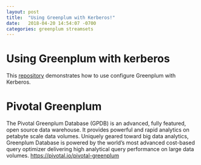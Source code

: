 ```yaml
---
layout: post
title:  "Using Greenplum with Kerberos!"
date:   2018-04-20 14:54:07 -0700
categories: greenplum streamsets
---
```


# Using Greenplum with kerberos

This [repository](https://kongyew.github.io/greenplum-kerberos/) demonstrates how to use configure Greenplum with Kerberos.

# Pivotal Greenplum
The Pivotal Greenplum Database (GPDB) is an advanced, fully featured, open source data warehouse. It provides powerful and rapid analytics on petabyte scale data volumes. Uniquely geared toward big data analytics, Greenplum Database is powered by the world’s most advanced cost-based query optimizer delivering high analytical query performance on large data volumes.
<https://pivotal.io/pivotal-greenplum>

[Greenplum documentation for Kerberos Authentication]: https://gpdb.docs.pivotal.io/570/admin_guide/kerberos.html

[Greenplum documentations]: https://https://gpdb.docs.pivotal.io/
[Greenplum product]: https://pivotal.io/pivotal-greenplum
[Greenplum Open Source]: https://www.greenplum.org
